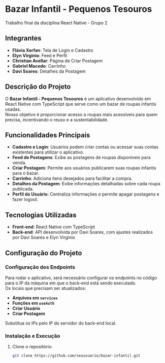 # Bazar Infantil - Pequenos Tesouros  
Trabalho final da disciplina React Native - Grupo 2  

## Integrantes  
- **Flávia Xerfan**: Tela de Login e Cadastro  
- **Elyn Virginio**: Feed e Perfil  
- **Christian Avellar**: Página de Criar Postagem  
- **Gabriel Macedo**: Carrinho  
- **Davi Soares**: Detalhes da Postagem  

## Descrição do Projeto  
O **Bazar Infantil - Pequenos Tesouros** é um aplicativo desenvolvido em React Native com TypeScript que serve como um bazar de roupas infantis usadas.  
Nosso objetivo é proporcionar acesso a roupas mais acessíveis para quem precisa, incentivando o reuso e a sustentabilidade.  

## Funcionalidades Principais  
- **Cadastro e Login**: Usuários podem criar contas ou acessar suas contas existentes para utilizar o aplicativo.  
- **Feed de Postagens**: Exibe as postagens de roupas disponíveis para venda.  
- **Criar Postagem**: Permite aos usuários publicarem suas roupas infantis para o bazar.  
- **Carrinho**: Adiciona itens desejados para facilitar a compra.  
- **Detalhes da Postagem**: Exibe informações detalhadas sobre cada roupa publicada.  
- **Perfil do Usuário**: Centraliza informações e permite apagar postagens e fazer logout.  

## Tecnologias Utilizadas  
- **Front-end**: React Native com TypeScript  
- **Back-end**: API desenvolvida por Davi Soares, com ajustes realizados por Davi Soares e Elyn Virginio  

## Configuração do Projeto  

### Configuração dos Endpoints  
Para rodar o aplicativo, será necessário configurar os endpoints no código para o IP da máquina em que o back-end está sendo executado.  
Os locais que precisam ser atualizados:  
- **Arquivos em `services`**  
- **Funções em `useAuth`**  
- **Criar Usuário**  
- **Criar Postagem**  

Substitua os IPs pelo IP do servidor do back-end local.  

### Instalação e Execução  
1. Clone o repositório:  
   ```bash  
   git clone https://github.com/seuusuario/bazar-infantil.git  
